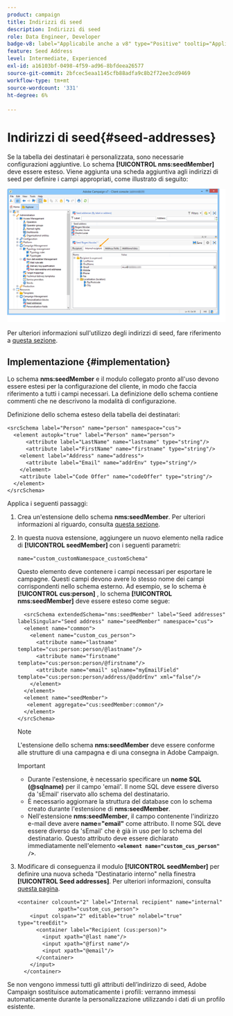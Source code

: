 ```yaml
---
product: campaign
title: Indirizzi di seed
description: Indirizzi di seed
role: Data Engineer, Developer
badge-v8: label="Applicabile anche a v8" type="Positive" tooltip="Applicabile anche a Campaign v8"
feature: Seed Address
level: Intermediate, Experienced
exl-id: a16103bf-0498-4f59-ad96-8bfdeea26577
source-git-commit: 2bfcec5eaa1145cfb88adfa9c8b2f72ee3cd9469
workflow-type: tm+mt
source-wordcount: '331'
ht-degree: 6%

---
```


# Indirizzi di seed{#seed-addresses}



Se la tabella dei destinatari è personalizzata, sono necessarie configurazioni aggiuntive. Lo schema **[!UICONTROL nms:seedMember]** deve essere esteso. Viene aggiunta una scheda aggiuntiva agli indirizzi di seed per definire i campi appropriati, come illustrato di seguito:

![](assets/s_ncs_user_seedlist_new_tab.png)

Per ulteriori informazioni sull&#39;utilizzo degli indirizzi di seed, fare riferimento a [questa sezione](../../delivery/using/about-seed-addresses.md).

## Implementazione {#implementation}

Lo schema **nms:seedMember** e il modulo collegato pronto all&#39;uso devono essere estesi per la configurazione del cliente, in modo che faccia riferimento a tutti i campi necessari. La definizione dello schema contiene commenti che ne descrivono la modalità di configurazione.

Definizione dello schema esteso della tabella dei destinatari:

```
<srcSchema label="Person" name="person" namespace="cus">
  <element autopk="true" label="Person" name="person">
      <attribute label="LastName" name="lastname" type="string"/>
      <attribute label="FirstName" name="firstname" type="string"/>
    <element label="Address" name="address">
      <attribute label="Email" name="addrEnv" type="string"/>
    </element>
    <attribute label="Code Offer" name="codeOffer" type="string"/>
  </element>
</srcSchema>
```

Applica i seguenti passaggi:

1. Crea un&#39;estensione dello schema **nms:seedMember**. Per ulteriori informazioni al riguardo, consulta [questa sezione](../../configuration/using/extending-a-schema.md).
1. In questa nuova estensione, aggiungere un nuovo elemento nella radice di **[!UICONTROL seedMember]** con i seguenti parametri:

   ```
   name="custom_customNamespace_customSchema"
   ```

   Questo elemento deve contenere i campi necessari per esportare le campagne. Questi campi devono avere lo stesso nome dei campi corrispondenti nello schema esterno. Ad esempio, se lo schema è **[!UICONTROL cus:person]** , lo schema **[!UICONTROL nms:seedMember]** deve essere esteso come segue:

   ```
     <srcSchema extendedSchema="nms:seedMember" label="Seed addresses" labelSingular="Seed address" name="seedMember" namespace="cus">
     <element name="common">
       <element name="custom_cus_person">
         <attribute name="lastname" template="cus:person:person/@lastname"/>
         <attribute name="firstname" template="cus:person:person/@firstname"/>
         <attribute name="email" sqlname="myEmailField" template="cus:person:person/address/@addrEnv" xml="false"/>
       </element>
     </element>
     <element name="seedMember">
      <element aggregate="cus:seedMember:common"/>
     </element>
   </srcSchema>
   ```

   >[!NOTE]
   >
   >L&#39;estensione dello schema **nms:seedMember** deve essere conforme alle strutture di una campagna e di una consegna in Adobe Campaign.

   >[!IMPORTANT]
   >
   >
   >    
   >    
   >    * Durante l&#39;estensione, è necessario specificare un **nome SQL (@sqlname)** per il campo &#39;email&#39;. Il nome SQL deve essere diverso da &#39;sEmail&#39; riservato allo schema del destinatario.
   >    * È necessario aggiornare la struttura del database con lo schema creato durante l&#39;estensione di **nms:seedMember**.
   >    * Nell&#39;estensione **nms:seedMember**, il campo contenente l&#39;indirizzo e-mail deve avere **name=&quot;email&quot;** come attributo. Il nome SQL deve essere diverso da &#39;sEmail&#39; che è già in uso per lo schema del destinatario. Questo attributo deve essere dichiarato immediatamente nell&#39;elemento **`<element name="custom_cus_person" />`**.
   >    
   >

1. Modificare di conseguenza il modulo **[!UICONTROL seedMember]** per definire una nuova scheda &quot;Destinatario interno&quot; nella finestra **[!UICONTROL Seed addresses]**. Per ulteriori informazioni, consulta [questa pagina](../../configuration/using/form-structure.md).

   ```
   <container colcount="2" label="Internal recipient" name="internal"
                xpath="custom_cus_person">
       <input colspan="2" editable="true" nolabel="true" type="treeEdit">
         <container label="Recipient (cus:person)">
           <input xpath="@last name"/>
           <input xpath="@first name"/>
           <input xpath="@email"/>
         </container>
       </input>
     </container>
   ```

Se non vengono immessi tutti gli attributi dell’indirizzo di seed, Adobe Campaign sostituisce automaticamente i profili: verranno immessi automaticamente durante la personalizzazione utilizzando i dati di un profilo esistente.
